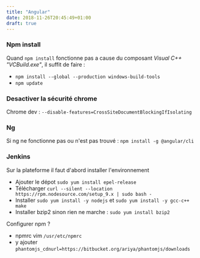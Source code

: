 ```yaml
---
title: "Angular"
date: 2018-11-26T20:45:49+01:00
draft: true
---
```



### Npm install

Quand `npm install` fonctionne pas a cause du composant _Visual C++ "VCBuild.exe"_,
il suffit de faire :

* `npm install --global --production windows-build-tools`
* `npm update`


### Desactiver la sécurité chrome

Chrome dev : `--disable-features=CrossSiteDocumentBlockingIfIsolating`

### Ng

Si ng ne fonctionne pas ou n'est pas trouvé : `npm install -g @angular/cli`

### Jenkins

Sur la plateforme il faut d'abord installer l'environnement

 * Ajouter le dépot `sudo yum install epel-release`
 * Télécharger `curl --silent --location https://rpm.nodesource.com/setup_9.x | sudo bash -`
 * Installer `sudo yum install -y nodejs` et `sudo yum install -y gcc-c++ make`
 * Installer bzip2 sinon rien ne marche : `sudo yum install bzip2`

Configurer npm ?

* npmrc vim `/usr/etc/npmrc`
* y ajouter `phantomjs_cdnurl=https://bitbucket.org/ariya/phantomjs/downloads`